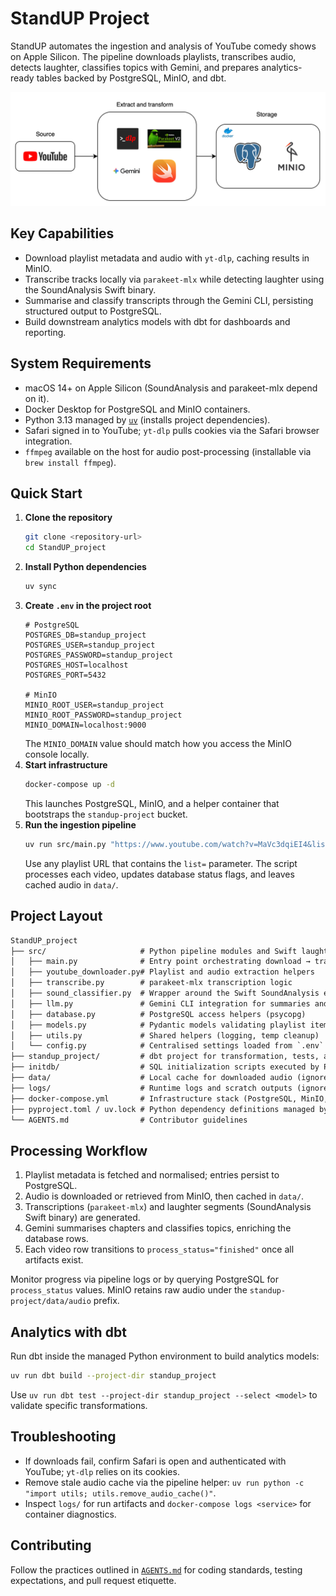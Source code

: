 # StandUP Project

StandUP automates the ingestion and analysis of YouTube comedy shows on Apple Silicon. The pipeline downloads playlists, transcribes audio, detects laughter, classifies topics with Gemini, and prepares analytics-ready tables backed by PostgreSQL, MinIO, and dbt.

![Pipeline overview](image.png)

## Key Capabilities
- Download playlist metadata and audio with `yt-dlp`, caching results in MinIO.
- Transcribe tracks locally via `parakeet-mlx` while detecting laughter using the SoundAnalysis Swift binary.
- Summarise and classify transcripts through the Gemini CLI, persisting structured output to PostgreSQL.
- Build downstream analytics models with dbt for dashboards and reporting.

## System Requirements
- macOS 14+ on Apple Silicon (SoundAnalysis and parakeet-mlx depend on it).
- Docker Desktop for PostgreSQL and MinIO containers.
- Python 3.13 managed by [`uv`](https://github.com/astral-sh/uv) (installs project dependencies).
- Safari signed in to YouTube; `yt-dlp` pulls cookies via the Safari browser integration.
- `ffmpeg` available on the host for audio post-processing (installable via `brew install ffmpeg`).

## Quick Start
1. **Clone the repository**
   ```bash
   git clone <repository-url>
   cd StandUP_project
   ```
2. **Install Python dependencies**
   ```bash
   uv sync
   ```
3. **Create `.env` in the project root**
   ```env
   # PostgreSQL
   POSTGRES_DB=standup_project
   POSTGRES_USER=standup_project
   POSTGRES_PASSWORD=standup_project
   POSTGRES_HOST=localhost
   POSTGRES_PORT=5432

   # MinIO
   MINIO_ROOT_USER=standup_project
   MINIO_ROOT_PASSWORD=standup_project
   MINIO_DOMAIN=localhost:9000
   ```
   The `MINIO_DOMAIN` value should match how you access the MinIO console locally.
4. **Start infrastructure**
   ```bash
   docker-compose up -d
   ```
   This launches PostgreSQL, MinIO, and a helper container that bootstraps the `standup-project` bucket.
5. **Run the ingestion pipeline**
   ```bash
   uv run src/main.py "https://www.youtube.com/watch?v=MaVc3dqiEI4&list=PLcQngyvNgfmLi9eyV9reNMqu-pbdKErKr"
   ```
   Use any playlist URL that contains the `list=` parameter. The script processes each video, updates database status flags, and leaves cached audio in `data/`.

## Project Layout
```txt
StandUP_project
├── src/                     # Python pipeline modules and Swift laughter detector binary
│   ├── main.py              # Entry point orchestrating download → transcription → analysis
│   ├── youtube_downloader.py# Playlist and audio extraction helpers
│   ├── transcribe.py        # parakeet-mlx transcription logic
│   ├── sound_classifier.py  # Wrapper around the Swift SoundAnalysis executable (src/sound_classifier)
│   ├── llm.py               # Gemini CLI integration for summaries and topic labels
│   ├── database.py          # PostgreSQL access helpers (psycopg)
│   ├── models.py            # Pydantic models validating playlist items and processing state
│   ├── utils.py             # Shared helpers (logging, temp cleanup)
│   └── config.py            # Centralised settings loaded from `.env`
├── standup_project/         # dbt project for transformation, tests, and seeds
├── initdb/                  # SQL initialization scripts executed by PostgreSQL container
├── data/                    # Local cache for downloaded audio (ignored by Git)
├── logs/                    # Runtime logs and scratch outputs (ignored by Git)
├── docker-compose.yml       # Infrastructure stack (PostgreSQL, MinIO, bootstrap)
├── pyproject.toml / uv.lock # Python dependency definitions managed by uv
└── AGENTS.md                # Contributor guidelines
```

## Processing Workflow
1. Playlist metadata is fetched and normalised; entries persist to PostgreSQL.
2. Audio is downloaded or retrieved from MinIO, then cached in `data/`.
3. Transcriptions (`parakeet-mlx`) and laughter segments (SoundAnalysis Swift binary) are generated.
4. Gemini summarises chapters and classifies topics, enriching the database rows.
5. Each video row transitions to `process_status="finished"` once all artifacts exist.

Monitor progress via pipeline logs or by querying PostgreSQL for `process_status` values. MinIO retains raw audio under the `standup-project/data/audio` prefix.

## Analytics with dbt
Run dbt inside the managed Python environment to build analytics models:
```bash
uv run dbt build --project-dir standup_project
```
Use `uv run dbt test --project-dir standup_project --select <model>` to validate specific transformations.

## Troubleshooting
- If downloads fail, confirm Safari is open and authenticated with YouTube; `yt-dlp` relies on its cookies.
- Remove stale audio cache via the pipeline helper: `uv run python -c "import utils; utils.remove_audio_cache()"`.
- Inspect `logs/` for run artifacts and `docker-compose logs <service>` for container diagnostics.

## Contributing
Follow the practices outlined in [`AGENTS.md`](AGENTS.md) for coding standards, testing expectations, and pull request etiquette.
